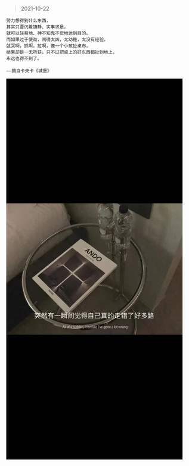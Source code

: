 > 2021-10-22
```
努力想得到什么东西，
其实只要沉着镇静、实事求是，
就可以轻易地、神不知鬼不觉地达到目的。
而如果过于使劲，闹得太凶，太幼稚，太没有经验，
就哭啊，抓啊，拉啊，像一个小孩扯桌布，
结果却是一无所获，只不过把桌上的好东西都扯到地上，
永远也得不到了。

——摘自卡夫卡《城堡》
```
![](../../images/以前什么都无所谓/b.jpeg)